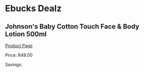 
# Ebucks Dealz
## Johnson's Baby Cotton Touch Face & Body Lotion 500ml
[Product Page](https://www.ebucks.com/web/shop/productSelected.do?prodId=965979241&catId=1186088243)

Price: R49.00

Savings: 


	